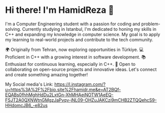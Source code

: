 # Hi there! I'm HamidReza 👋
I'm a Computer Engineering student with a passion for coding and problem-solving. Currently studying in Istanbul, I'm dedicated to honing my skills in C++ and expanding 
my knowledge in computer science. My goal is to apply my learning to real-world projects and contribute to the tech community.

🌍 Originally from Tehran, now exploring opportunities in Türkiye.
💻 Proficient in C++ with a growing interest in software development.
📚 Enthusiast for continuous learning, especially in C++.
🌱 Open to collaborating on open-source projects and innovative ideas.
Let's connect and create something amazing together!

My Social media's Link: https://l.instagram.com/?u=https%3A%2F%2Fbio.site%2Fhamidr.me&e=AT2BQf-EQABs0fhhMghHdDu2LxtGn-XhMHAejNOTW1AeEQ-FSJT2A0QXNWtnGMgzJaPvqv-jNL09-OHZuJAKCzi9mCHB2ZTQQehcS9-HHdomcJB6_-e82us
